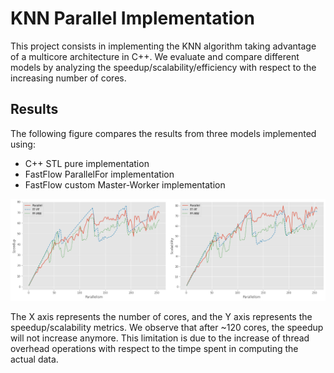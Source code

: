 # KNN Parallel Implementation
This project consists in implementing the KNN algorithm taking advantage of a multicore architecture in C++. We evaluate and compare different models by analyzing the speedup/scalability/efficiency with respect to the increasing number of cores.

## Results
The following figure compares the results from three models implemented using:
- C++ STL pure implementation
- FastFlow ParallelFor implementation
- FastFlow custom Master-Worker implementation

![results](./img/speedup_scalability.png)

The X axis represents the number of cores, and the Y axis represents the speedup/scalability metrics. We observe that after ~120 cores, the speedup will not increase anymore. This limitation is due to the increase of thread overhead operations with respect to the timpe spent in computing the actual data.